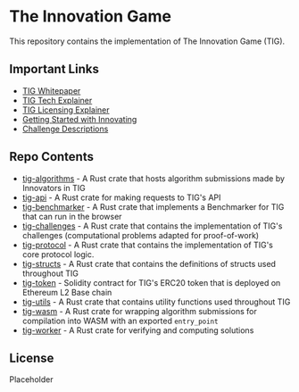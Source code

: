 # The Innovation Game

This repository contains the implementation of The Innovation Game (TIG).

## Important Links

* [TIG Whitepaper](docs/whitepaper.pdf)
* [TIG Tech Explainer](docs/tech/1_basics.md)
* [TIG Licensing Explainer](docs/licenses/anatomy.md)
* [Getting Started with Innovating](docs/guides/innovating.md)
* [Challenge Descriptions](docs/challenges/satisfiability.md)

## Repo Contents

* [tig-algorithms](./tig-algorithms/README.md) - A Rust crate that hosts algorithm submissions made by Innovators in TIG
* [tig-api](./tig-api/README.md) - A Rust crate for making requests to TIG's API
* [tig-benchmarker](./tig-benchmarker/README.md) - A Rust crate that implements a Benchmarker for TIG that can run in the browser
* [tig-challenges](./tig-challenges/README.md) - A Rust crate that contains the implementation of TIG's challenges (computational problems adapted for proof-of-work)
* [tig-protocol](./tig-protocol/README.md) - A Rust crate that contains the implementation of TIG's core protocol logic.
* [tig-structs](./tig-structs/README.md) - A Rust crate that contains the definitions of structs used throughout TIG
* [tig-token](./tig-token/README.md) - Solidity contract for TIG's ERC20 token that is deployed on Ethereum L2 Base chain
* [tig-utils](./tig-utils/README.md) - A Rust crate that contains utility functions used throughout TIG
* [tig-wasm](./tig-benchmarker/README.md) - A Rust crate for wrapping algorithm submissions for compilation into WASM with an exported `entry_point`
* [tig-worker](./tig-worker/README.md) - A Rust crate for verifying and computing solutions

## License

Placeholder